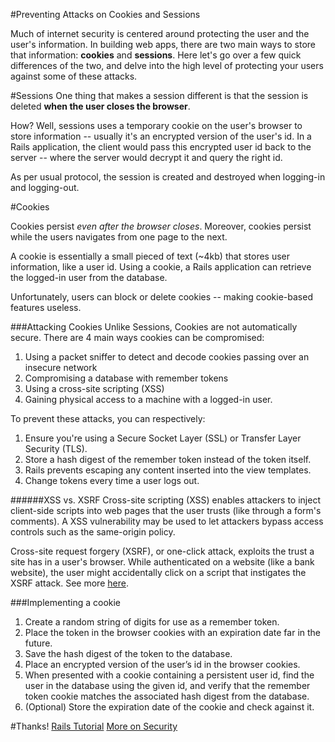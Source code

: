 #Preventing Attacks on Cookies and Sessions

Much of internet security is centered around protecting the user and the user's information. In building web apps, there are two main ways to store that information:  **cookies** and **sessions**. Here let's go over a few quick differences of the two, and delve into the high level of protecting your users against some of these attacks.

#Sessions
One thing that makes a session different is that the session is deleted **when the user closes the browser**.

How? Well, sessions uses a temporary cookie on the user's browser to store information -- usually it's an encrypted version of the user's id. In a Rails application, the client would pass this encrypted user id back to the server -- where the server would decrypt it and query the right id. 

As per usual protocol, the session is created and destroyed when logging-in and logging-out.

#Cookies

Cookies persist *even after the browser closes*. Moreover, cookies persist while the users navigates from one page to the next. 

A cookie is essentially a small pieced of text (~4kb) that stores user information, like a user id. Using a cookie, a Rails application can retrieve the logged-in user from the database.
 
Unfortunately, users can block or delete cookies -- making cookie-based features useless.

###Attacking Cookies
Unlike Sessions, Cookies are not automatically secure. There are 4 main ways cookies can be compromised:  

1.	Using a packet sniffer to detect and decode cookies passing over an insecure network
2.	Compromising a database with remember tokens 
3.	Using a cross-site scripting (XSS) 
4.	Gaining physical access to a machine with a logged-in user. 

To prevent these attacks, you can respectively:

1.	Ensure you're using a Secure Socket Layer (SSL) or Transfer Layer Security (TLS).
2.	Store a hash digest of the remember token instead of the token itself. 
3.	Rails prevents escaping any content inserted into the view templates. 
4.	Change tokens every time a user logs out. 

######XSS vs. XSRF
Cross-site scripting (XSS) enables attackers to inject client-side scripts into web pages that the user trusts (like through a form's comments). A XSS vulnerability may be used to let attackers bypass access controls such as the same-origin policy.

Cross-site request forgery (XSRF), or one-click attack, exploits the trust a site has in a user's browser. While authenticated on a website (like a bank website), the user might accidentally click on a script that instigates the XSRF attack. See more [here](http://www.owasp.org/index.php/Cross-Site_Request_Forgery_%28CSRF%29).

###Implementing a cookie

1.	Create a random string of digits for use as a remember token.
2.	Place the token in the browser cookies with an expiration date far in the future.
3. 	Save the hash digest of the token to the database.
4.	Place an encrypted version of the user’s id in the browser cookies.
5.	When presented with a cookie containing a persistent user id, find the user in the database using the given id, and verify that the remember token cookie matches the associated hash digest from the database.
6.	(Optional) Store the expiration date of the cookie and check against it.

#Thanks!
[Rails Tutorial](http://www.railstutorial.org/book/log_in_log_out)
[More on Security](http://crackstation.net/hashing-security.htm#normalhashing)

